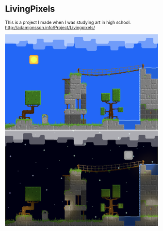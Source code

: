 # LivingPixels
This is a project I made when I was studying art in high school.
http://adamjonsson.info/Project/Livingpixels/

![Day-image](Other/previewImages/image_1.png?raw=true "Image 1")
![Night-image](Other/previewImages/image_2.png?raw=true "Image 1")
